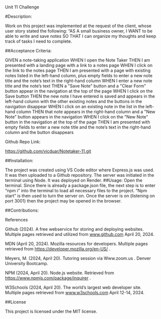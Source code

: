 Unit 11 Challenge
 
#Description:

Work on this project was implemented at the request of the client, whose user story stated the following: “AS A small business owner, I WANT to be able to write and save notes SO THAT I can organize my thoughts and keep track of tasks I need to complete.

##Acceptance Criteria:

GIVEN a note-taking application
WHEN I open the Note Taker
THEN I am presented with a landing page with a link to a notes page
WHEN I click on the link to the notes page
THEN I am presented with a page with existing notes listed in the left-hand column, plus empty fields to enter a new note title and the note’s text in the right-hand column
WHEN I enter a new note title and the note’s text
THEN a "Save Note" button and a "Clear Form" button appear in the navigation at the top of the page
WHEN I click on the Save button
THEN the new note I have entered is saved and appears in the left-hand column with the other existing notes and the buttons in the navigation disappear
WHEN I click on an existing note in the list in the left-hand column
THEN that note appears in the right-hand column and a "New Note" button appears in the navigation
WHEN I click on the "New Note" button in the navigation at the top of the page
THEN I am presented with empty fields to enter a new note title and the note’s text in the right-hand column and the button disappears

Github Repo Link:

https://github.com/vicduar/Notetaker-11.git

##Installation:

The project was created using VS Code editor where Express.js was used. It was then uploaded to a Github repository. The server was initiated in the terminal using Node. It was deployed on Render.
##Usage:
Open the terminal. Since there is already a package.json file, the next step is to enter “npm i” into the terminal to load all necessary files to the project. “Npm start” is then used to turn the server on. Once the server is on (listening on port 3001) then the project may be opened in the browser.

##Contributions:

References

Github (2024). A free webservice for storing and deploying websites. Multiple pages retrieved and utilized from www.github.com April 20, 2024.

MDN (April 20, 2024). Mozilla resources for developers. Multiple pages retrieved from https://developer.mozilla.org/en-US/ .

Meyers, M. (2024, April 20). Tutoring session via Www.zoom.us . Denver University Bootcamp.

NPM (2024, April 20). Node.js website. Retrieved from https://www.npmjs.com/package/inquirer .

W3Schools (2024, April 20). The world’s largest web developer site. Multiple pages retrieved from www.w3schools.com April 12-14, 2024.

##License

This project is licensed under the MIT license.
